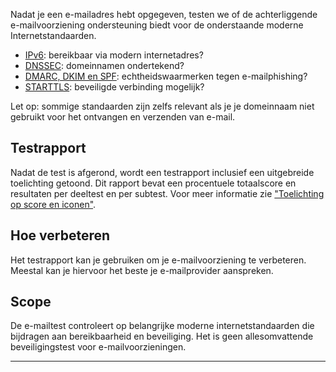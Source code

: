 Nadat je een e-mailadres hebt opgegeven, testen we of de achterliggende e-mailvoorziening ondersteuning biedt voor de onderstaande moderne Internetstandaarden.

* [IPv6](/faqs/ipv6/): bereikbaar via modern internetadres?
* [DNSSEC](/faqs/dnssec/): domeinnamen ondertekend?
* [DMARC, DKIM en SPF](/faqs/mailauth/): echtheidswaarmerken tegen e-mailphishing?
* [STARTTLS](/faqs/starttls/): beveiligde verbinding mogelijk?

Let op: sommige standaarden zijn zelfs relevant als je je domeinnaam niet gebruikt voor het ontvangen en verzenden van e-mail.

## Testrapport
Nadat de test is afgerond, wordt een testrapport inclusief een uitgebreide toelichting getoond. Dit rapport bevat een procentuele totaalscore en resultaten per deeltest en per subtest. Voor meer informatie zie ["Toelichting op score en iconen"](/faqs/report/). 

## Hoe verbeteren
Het testrapport kan je gebruiken om je e-mailvoorziening te verbeteren. Meestal kan je hiervoor het beste je e-mailprovider aanspreken.

## Scope
De e-mailtest controleert op belangrijke moderne internetstandaarden die bijdragen aan bereikbaarheid en beveiliging. Het is geen allesomvattende beveiligingstest voor e-mailvoorzieningen.

---
